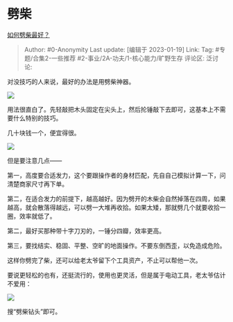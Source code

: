 # 劈柴
[如何劈柴最好？](https://www.zhihu.com/question/40236614/answer/2851684960)

> Author: #0-Anonymity
> Last update: [编辑于 2023-01-19]
> Link:
> Tag: #专题/合集2-一些推荐 #2-事业/2A-功夫/1-核心能力/旷野生存
> 评论区:
> 泛讨论:

对没技巧的人来说，最好的办法是用劈柴神器。

![](https://pic1.zhimg.com/50/v2-5a84db007dfdbe814835412ffa935745_720w.jpg?source=1940ef5c)

用法很直白了。先轻敲把木头固定在尖头上，然后抡锤敲下去即可，这基本上不需要什么特别的技巧。

几十块钱一个，便宜得很。

![](https://picx.zhimg.com/50/v2-d1e076635fd0379cd5e54a484f53c148_720w.jpg?source=1940ef5c)

但是要注意几点——

第一，高度要合适发力，这个要跟操作者的身材匹配，先自自己模拟计算一下，问清楚商家尺寸再下单。

第二，在适合发力的前提下，越高越好。因为劈开的木柴会自然掉落在四周，如果越高，就会散落得越远，可以劈一大堆再收拾。如果太矮，那就劈几个就要收拾一圈，效率就低了。

第二，最好买那种带十字刀刃的，一锤分四瓣，效率更高。

第三，要找结实、稳固、平整、空旷的地面操作。不要东倒西歪，以免造成危险。

这样你劈完了柴，还可以给老太爷留下个工具资产，不止可以帮他一次。

要说更轻松的也有，还挺流行的，使用也更灵活，但是属于电动工具，老太爷估计不爱用：

![](https://picx.zhimg.com/50/v2-451e17c139df81938b694086d70212b7_720w.jpg?source=1940ef5c)

搜“劈柴钻头”即可。
